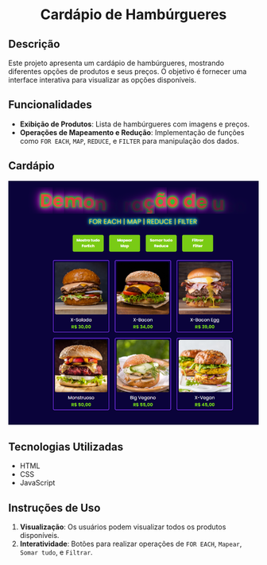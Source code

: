 <h1 align="center"> Cardápio de Hambúrgueres</h1>

## Descrição
Este projeto apresenta um cardápio de hambúrgueres, mostrando diferentes opções de produtos e seus preços. O objetivo é fornecer uma interface interativa para visualizar as opções disponíveis.

## Funcionalidades
- **Exibição de Produtos**: Lista de hambúrgueres com imagens e preços.
- **Operações de Mapeamento e Redução**: Implementação de funções como `FOR EACH`, `MAP`, `REDUCE`, e `FILTER` para manipulação dos dados.

## Cardápio


![Cardapio](https://github.com/FernandoJesuss/Cardapio/blob/main/src/img/Captura%20de%20tela%202024-10-03%20191918.png)


## Tecnologias Utilizadas
- HTML
- CSS
- JavaScript

## Instruções de Uso
1. **Visualização**: Os usuários podem visualizar todos os produtos disponíveis.
2. **Interatividade**: Botões para realizar operações de `FOR EACH`, `Mapear`, `Somar tudo`, e `Filtrar`.





